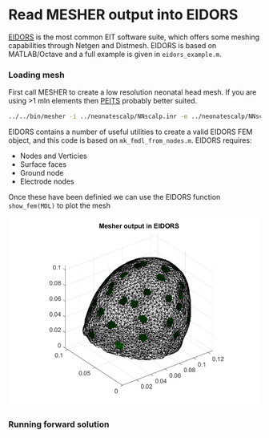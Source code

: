 # Read MESHER output into EIDORS

[EIDORS](http://eidors3d.sourceforge.net/) is the most common EIT software suite, which offers some meshing capabilities through Netgen and Distmesh. EIDORS is based on MATLAB/Octave and a full example is given in `eidors_example.m`.

### Loading mesh

First call MESHER to create a low resolution neonatal head mesh. If you are using >1 mln elements then [PEITS](https://github.com/EIT-team/PEITS) probably better suited.

```bash
../../bin/mesher -i ../neonatescalp/NNscalp.inr -e ../neonatescalp/NNscalp_elecINRpos.txt -p NNEIDORS_param.txt -d output/ -o NNEIDORS
```

EIDORS contains a number of useful utilities to create a valid EIDORS FEM object, and this code is based on `mk_fmdl_from_nodes.m`. EIDORS requires:

- Nodes and Verticies
- Surface faces
- Ground node
- Electrode nodes

Once these have been definied we can use the EIDORS function `show_fem(MDL)` to plot the mesh

![Mesh in EIDORS](figures/EIDORS_FEM.png)

### Running forward solution

